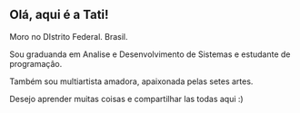 ## Olá, aqui é a Tati!

Moro no DIstrito Federal. Brasil.

Sou graduanda em Analise e Desenvolvimento de Sistemas e estudante de programaçâo.

Também sou multiartista amadora, apaixonada pelas setes artes.

Desejo aprender muitas coisas e compartilhar las todas aqui :)
